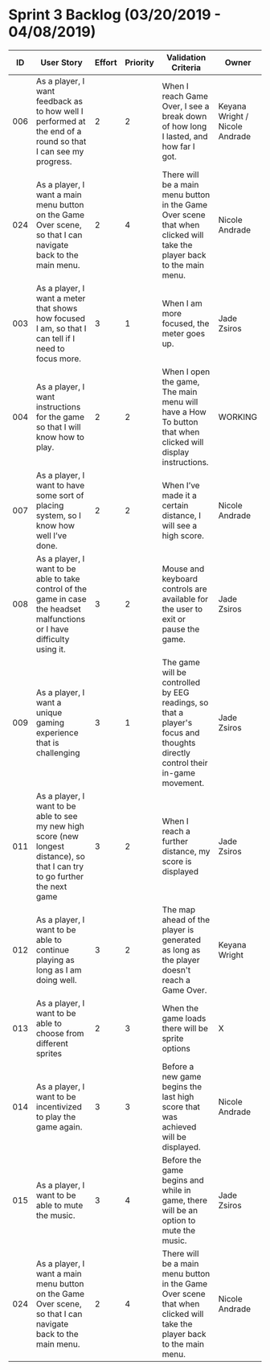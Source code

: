 # Sprint 3 Backlog (03/20/2019 - 04/08/2019)

|ID  | User Story | Effort | Priority | Validation Criteria | Owner |
|----|------------|--------|----------|---------------------|--------|
|006 |As a player, I want feedback as to how well I performed at the end of a round so that I can see my progress.|2|2|When I reach Game Over, I see a break down of how long I lasted, and how far I got.|Keyana Wright / Nicole Andrade|
|024|As a player, I want a main menu button on the Game Over scene, so that I can navigate back to the main menu.|2|4|There will be a main menu button in the Game Over scene that when clicked will take the player back to the main menu.|Nicole Andrade|
|003 | As a player, I want a meter that shows how focused I am, so that I can tell if I need to focus more.|3|1|When I am more focused, the meter goes up. |Jade Zsiros|
|004 | As a player, I want instructions for the game so that I will know how to play. |2|2| When I open the game, The main menu will have a How To button that when clicked will display instructions. |WORKING|
|007 |As a player, I want to have some sort of placing system, so I know how well I’ve done.|2|2| When I’ve made it a certain distance, I will see a high score. |Nicole Andrade|
|008 |As a player, I want to be able to take control of the game in case the headset malfunctions or I have difficulty using it. |3|2|Mouse and keyboard controls are available for the user to exit or pause the game.|Jade Zsiros|
|009 |As a player, I want a unique gaming experience that is challenging |3|1| The game will be controlled by EEG readings, so that a player's focus and thoughts directly control their in-game movement. |Jade Zsiros|
|011 |As a player, I want to be able to see my new high score (new longest distance), so that I can try to go further the next game |3|2|When I reach a further distance, my score is displayed |Jade Zsiros|
|012 |As a player, I want to be able to continue playing as long as I am doing well.|3|2|The map ahead of the player is generated as long as the player doesn't reach a Game Over.|Keyana Wright|
|013 |As a player, I want to be able to choose from different sprites |2|3|When the game loads there will be sprite options |X|
|014 |As a player, I want to be incentivized to play the game again.|3|3|Before a new game begins the last high score that was achieved will be displayed.|Nicole Andrade|
|015 |As a player, I want to be able to mute the music.|3|4|Before the game begins and while in game, there will be an option to mute the music.|Jade Zsiros|
|024|As a player, I want a main menu button on the Game Over scene, so that I can navigate back to the main menu.|2|4|There will be a main menu button in the Game Over scene that when clicked will take the player back to the main menu.|Nicole Andrade|
